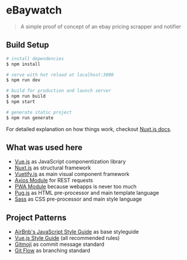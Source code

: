 # eBaywatch

> A simple proof of concept of an ebay pricing scrapper and notifier

## Build Setup

``` bash
# install dependencies
$ npm install

# serve with hot reload at localhost:3000
$ npm run dev

# build for production and launch server
$ npm run build
$ npm start

# generate static project
$ npm run generate
```

For detailed explanation on how things work, checkout [Nuxt.js docs](https://nuxtjs.org).

## What was used here
- [Vue.js](https://vuejs.org/) as JavaScript componentization library
- [Nuxt.js](https://github.com/nuxt/nuxt.js) as structural framework
- [Vuetify.js](https://vuetifyjs.com/) as main visual component framework
- [Axios Module](https://axios.nuxtjs.org) for REST requests
- [PWA Module](https://pwa.nuxtjs.org) because webapps is never too much
- [Pug.js](https://pugjs.org/) as HTML pre-processor and main template language
- [Sass](https://sass-lang.com/) as CSS pre-processor and main style language

## Project Patterns
- [AirBnb's JavaScript Style Guide](https://github.com/airbnb/javascript) as base styleguide
- [Vue.js Style Guide](https://vuejs.org/v2/style-guide/) (all recommended rules)
- [Gitmoji](https://github.com/carloscuesta/gitmoji) as commit message standard
- [Git Flow](https://datasift.github.io/gitflow/IntroducingGitFlow.html) as branching standard
